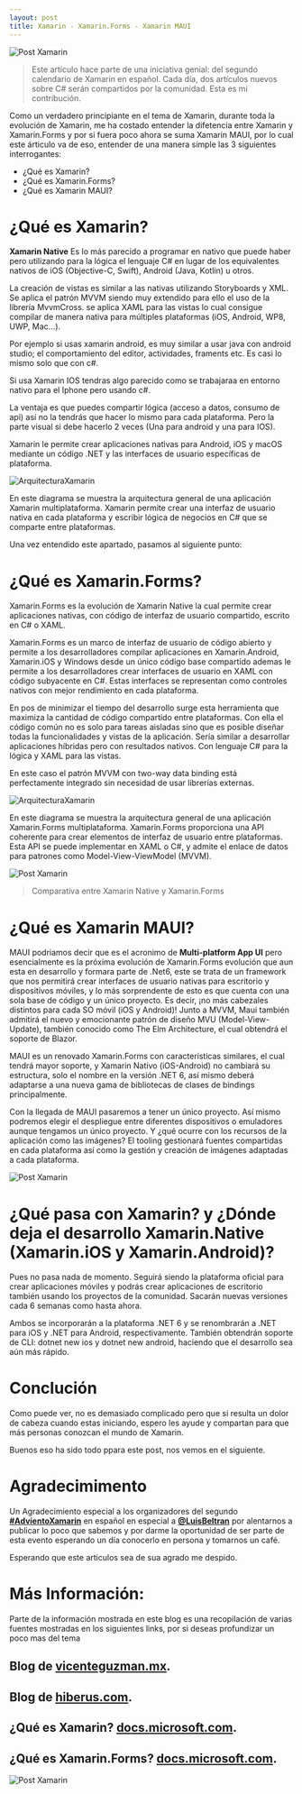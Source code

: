 ```yaml
---
layout: post
title: Xamarin - Xamarin.Forms - Xamarin MAUI
---
```


![Post Xamarin](..\images\Blog\Xamarin-MAUI.png)

> Este artículo hace parte de una iniciativa genial: del segundo calendario de Xamarin en español. Cada día, dos artículos nuevos sobre C# serán compartidos por la comunidad. Esta es mi contribución.

Como un verdadero principiante en el tema de Xamarin, durante toda la evolución de Xamarin, me ha costado entender la difetencia entre Xamarin y Xamarin.Forms y por si fuera poco ahora se suma Xamarin MAUI, por lo cual este árticulo va de eso, entender de una manera simple las 3 siguientes interrogantes:

- ¿Qué es Xamarin?
- ¿Qué es Xamarin.Forms?
- ¿Qué es Xamarin MAUI?

# **¿Qué es Xamarin?**

**Xamarin Native** Es lo más parecido a programar en nativo que puede haber pero utilizando para la lógica el lenguaje C# en lugar de los equivalentes nativos de iOS (Objective-C, Swift), Android (Java, Kotlin) u otros.

La creación de vistas es similar a las nativas utilizando Storyboards y XML. Se aplica el patrón MVVM siendo muy extendido para ello el uso de la librería MvvmCross. se aplica XAML para las vistas lo cual consigue compilar de manera nativa para múltiples plataformas (iOS, Android, WP8, UWP, Mac…).

Por ejemplo si usas xamarin android, es muy similar a usar java con android studio; el comportamiento del editor, actividades, framents etc. Es casi lo mismo solo que con c#.

Si usa Xamarin IOS tendras algo parecido como se trabajaraa en entorno nativo para el Iphone pero usando c#.

La ventaja es que puedes compartir lógica (acceso a datos, consumo de api) así no la tendrás que hacer lo mismo para cada plataforma. Pero la parte visual si debe hacerlo 2 veces (Una para android y una para IOS).

Xamarin le permite crear aplicaciones nativas para Android, iOS y macOS mediante un código .NET y las interfaces de usuario específicas de plataforma.

![ArquitecturaXamarin](..\images\Blog\xamarin-architecture.png)

En este diagrama se muestra la arquitectura general de una aplicación Xamarin multiplataforma. Xamarin permite crear una interfaz de usuario nativa en cada plataforma y escribir lógica de negocios en C# que se comparte entre plataformas.

Una vez entendido este apartado, pasamos al siguiente punto:

# **¿Qué es Xamarin.Forms?**

Xamarin.Forms es la evolución de Xamarin Native la cual permite crear aplicaciones nativas, con código de interfaz de usuario compartido, escrito en C# o XAML.

Xamarin.Forms es un marco de interfaz de usuario de código abierto y permite a los desarrolladores compilar aplicaciones en Xamarin.Android, Xamarin.iOS y Windows desde un único código base compartido ademas le permite a los desarrolladores crear interfaces de usuario en XAML con código subyacente en C#. Estas interfaces se representan como controles nativos con mejor rendimiento en cada plataforma.

En pos de minimizar el tiempo del desarrollo surge esta herramienta que maximiza la cantidad de código compartido entre plataformas. Con ella el código común no es solo para tareas aisladas sino que es posible diseñar todas la funcionalidades y vistas de la aplicación. Sería similar a desarrollar aplicaciones híbridas pero con resultados nativos. Con lenguaje C# para la lógica y XAML para las vistas.

En este caso el patrón MVVM con two-way data binding está perfectamente integrado sin necesidad de usar librerías externas.

![ArquitecturaXamarin](..\images\Blog\xamarin-forms-architecture.png)

En este diagrama se muestra la arquitectura general de una aplicación Xamarin.Forms multiplataforma. Xamarin.Forms proporciona una API coherente para crear elementos de interfaz de usuario entre plataformas. Esta API se puede implementar en XAML o C#, y admite el enlace de datos para patrones como Model-View-ViewModel (MVVM).

![Post Xamarin](..\images\Blog\xamarin-compare.png)

> Comparativa entre Xamarin Native y Xamarin.Forms

# **¿Qué es Xamarin MAUI?**

MAUI podriamos decir que es el acronimo de **Multi-platform App UI** pero esencialmente es la próxima evolución de Xamarin.Forms evolución que aun esta en desarrollo y formara parte de .Net6, este se trata de un framework que nos permitirá crear interfaces de usuario nativas para escritorio y dispositivos móviles, y lo más sorprendente de esto es que cuenta con una sola base de código y un único proyecto. Es decir, ¡no más cabezales distintos para cada SO móvil (iOS y Android)! Junto a MVVM, Maui también admitirá el nuevo y emocionante patrón de diseño MVU (Model-View-Update), también conocido como The Elm Architecture, el cual obtendrá el soporte de Blazor.

MAUI es un renovado Xamarin.Forms con características similares, el cual tendrá mayor soporte, y Xamarin Nativo (iOS-Android) no cambiará su estructura, solo el nombre en la versión .NET 6, así mismo deberá adaptarse a una nueva gama de bibliotecas de clases de bindings principalmente.

Con la llegada de MAUI pasaremos a tener un único proyecto. Así mismo podremos elegir el despliegue entre diferentes dispositivos o emuladores aunque tengamos un único proyecto. Y ¿qué ocurre con los recursos de la aplicación como las imágenes? El tooling gestionará fuentes compartidas en cada plataforma así como la gestión y creación de imágenes adaptadas a cada plataforma.

![Post Xamarin](..\images\Blog\maui-01-overview.png)

# **¿Qué pasa con Xamarin? y ¿Dónde deja el desarrollo Xamarin.Native (Xamarin.iOS y Xamarin.Android)?**

Pues no pasa nada de momento. Seguirá siendo la plataforma oficial para crear aplicaciones móviles y podrás crear aplicaciones de escritorio también usando los proyectos de la comunidad. Sacarán nuevas versiones cada 6 semanas como hasta ahora.

Ambos se incorporarán a la plataforma .NET 6 y se renombrarán a .NET para iOS y .NET para Android, respectivamente. También obtendrán soporte de CLI: dotnet new ios y dotnet new android, haciendo que el desarrollo sea aún más rápido.

# **Conclución**

Como puede ver, no es demasiado complicado pero que si resulta un dolor de cabeza cuando estas iniciando, espero les ayude y compartan para que más personas conozcan el mundo de Xamarin.

Buenos eso ha sido todo ppara este post, nos vemos en el siguiente.

# **Agradecimimento**

Un Agradecimiento especial a los organizadores del segundo
**[#AdvientoXamarin](https://www.luisbeltran.mx/2020/11/16/segundo-calendario-de-adviento-de-xamarin-en-espanol/?fbclid=IwAR2u3F4mTPj_WffRTmK5U3IHVcSiSyPUbwbuTxvOk2lWmHyVZO5zvA67wFU)** en español en especial a **[@LuisBeltran](https://www.facebook.com/groups/1787797968167722/user/100001759697510/)** por alentarnos a publicar lo poco que sabemos y por darme la oportunidad de ser parte de esta evento esperando un día conocerlo en persona y tomarnos un café.

Esperando que este articulos sea de sua agrado me despido.

# **Más Información:**

Parte de la información mostrada en este blog es una recopilación de varias fuentes mostradas en los siguientes links, por si deseas profundizar un poco mas del tema

## Blog de [vicenteguzman.mx](https://vicenteguzman.mx/2020/05/21/adios-xamarin-forms-hola-maui/).

## Blog de [hiberus.com](https://www.hiberus.com/crecemos-contigo/xamarin-desarrollo-multiplataforma-nativo/#:~:text=Xamarin%20es%20un%20entorno%20de%20desarrollo%20de%20apps,para%20m%C3%BAltiples%20plataformas%20%28iOS%2C%20Android%2C%20WP8%2C%20UWP%2C%20Mac%E2%80%A6%29.).

## ¿Qué es Xamarin? [docs.microsoft.com](https://docs.microsoft.com/es-es/xamarin/get-started/what-is-xamarin).

## ¿Qué es Xamarin.Forms? [docs.microsoft.com](https://docs.microsoft.com/es-es/xamarin/get-started/what-is-xamarin-forms).

![Post Xamarin](..\images\Blog\Que-es-xamarin.png)
